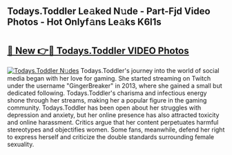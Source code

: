 ## Todays.Toddler Le𝚊ked N𝚞de - Part-Fjd Video Photos - Hot Onlyf𝚊ns Le𝚊ks K6l1s

# <h2><a href="http://ac12721.deff.icu/?id=Todays.Toddler">🔗 New 👉🔴 Todays.Toddler VIDEO Photos</a></h2>

[![Todays.Toddler N𝚞des](https://i.imgur.com/rIISA9y.gif)](http://ac12721.deff.icu/?id=Todays.Toddler)
Todays.Toddler's journey into the world of social media began with her love for gaming. She started streaming on Twitch under the username "GingerBreaker" in 2013, where she gained a small but dedicated following. Todays.Toddler's charisma and infectious energy shone through her streams, making her a popular figure in the gaming community. Todays.Toddler has been open about her struggles with depression and anxiety, but her online presence has also attracted toxicity and online harassment. Critics argue that her content perpetuates harmful stereotypes and objectifies women. Some fans, meanwhile, defend her right to express herself and criticize the double standards surrounding female sexuality.
